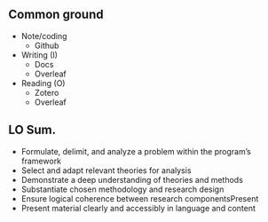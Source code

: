 ## Common ground
- Note/coding 
	- Github
- Writing (I)
	- Docs
	- Overleaf
- Reading (O)
	- Zotero
	- Overleaf
## LO Sum.
- Formulate, delimit, and analyze a problem within the program’s framework
- Select and adapt relevant theories for analysis
- Demonstrate a deep understanding of theories and methods
- Substantiate chosen methodology and research design
- Ensure logical coherence between research componentsPresent
- Present material clearly and accessibly in language and content
